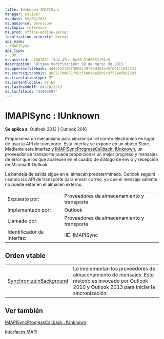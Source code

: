 ```yaml
---
title: IUnknown IMAPISync
manager: soliver
ms.date: 03/09/2015
ms.audience: Developer
ms.topic: reference
ms.prod: office-online-server
localization_priority: Normal
api_name:
- IMAPISync
api_type:
- COM
ms.assetid: c14d1012-f3d4-47eb-8a90-3160331f94e8
description: 'Última modificación: 09 de marzo de 2015'
ms.openlocfilehash: 4d46152136f3806c79f0dd454ed9fd41fc845721
ms.sourcegitcommit: 8657170d071f9bcf680aba50b9c07f2a4fb82283
ms.translationtype: MT
ms.contentlocale: es-ES
ms.lasthandoff: 04/28/2019
ms.locfileid: "33405597"
---
```

# <a name="imapisync--iunknown"></a>IMAPISync : IUnknown

  
  
**Se aplica a**: Outlook 2013 | Outlook 2016 
  
Proporciona un mecanismo para sincronizar el correo electrónico en lugar de usar la API de transporte. Esta interfaz se expone en un objeto Store. Mediante esta interfaz y [IMAPISyncProgressCallback: IUnknown](imapisyncprogresscallbackiunknown.md), un proveedor de transporte puede proporcionar un mejor progreso y mensajes de error que los que aparecen en el cuadro de diálogo de envío y recepción de Microsoft Outlook.
  
La bandeja de salida sigue en el almacén predeterminado. Outlook seguirá usando las API de transporte para enviar correo, ya que el mensaje saliente no puede estar en el almacén externo.
  
|||
|:-----|:-----|
|Expuesto por:  <br/> |Proveedores de almacenamiento y transporte  <br/> |
|Implementado por:  <br/> |Outlook  <br/> |
|Llamado por:  <br/> |Proveedores de almacenamiento y transporte  <br/> |
|Identificador de interfaz:  <br/> |IID_IMAPISync  <br/> |
   
## <a name="vtable-order"></a>Orden vtable

|||
|:-----|:-----|
|[SynchronizeInBackground](imapisyncsynchronizeinbackground.md) <br/> |Lo implementan los proveedores de almacenamiento de mensajes. Este método es invocado por Outlook 2010 y Outlook 2013 para iniciar la sincronización.  <br/> |
   
## <a name="see-also"></a>Ver también



[IMAPISyncProgressCallback : IUnknown](imapisyncprogresscallbackiunknown.md)


[Interfaces MAPI](mapi-interfaces.md)

